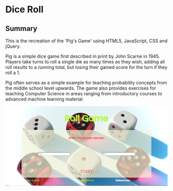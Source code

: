 # Dice Roll
## Summary
This is the recreation of the 'Pig's Game' using HTML5, JavaScript, CSS and jQuery.

Pig is a simple dice game first described in print by John Scarne in 1945. Players take turns to roll a single die as many times as they wish,
adding all roll results to a running total, but losing their gained score for the turn if they roll a 1.

Pig often serves as a simple example for teaching probability concepts from the middle school level upwards. The game also provides exercises for teaching Computer Science in areas ranging from introductory courses to advanced machine learning material.

![Starting screen](startscreen.png)


